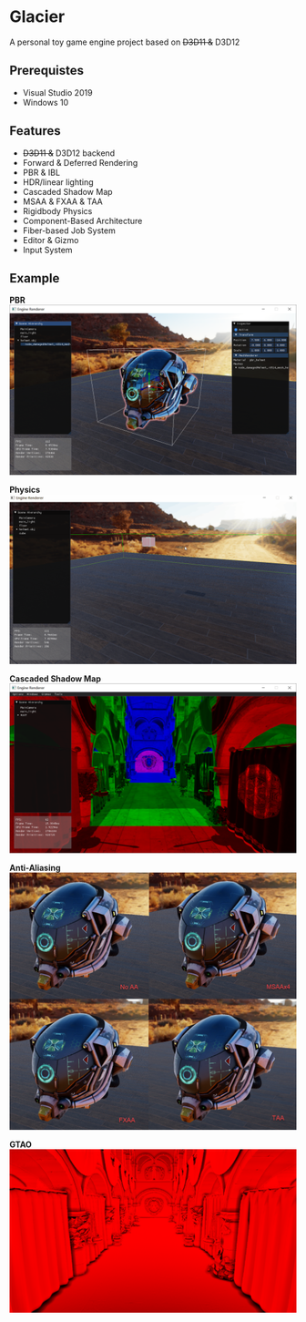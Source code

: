 # Glacier

A personal toy game engine project based on ~~D3D11 &~~ D3D12

## Prerequistes
* Visual Studio 2019
* Windows 10

## Features

* ~~D3D11 &~~ D3D12 backend
* Forward & Deferred Rendering
* PBR & IBL
* HDR/linear lighting
* Cascaded Shadow Map
* MSAA & FXAA & TAA
* Rigidbody Physics
* Component-Based Architecture
* Fiber-based Job System
* Editor & Gizmo
* Input System

## Example

**PBR**
![PBR](samples/helmet.png)

**Physics**
![Physics](samples/fall.gif)

**Cascaded Shadow Map**
![Cascaded Shadow Map](samples/CSM.png)

**Anti-Aliasing**
![Anti-Aliasing](samples/AA.png)

**GTAO**
![GTAO](samples/GTAO.png)